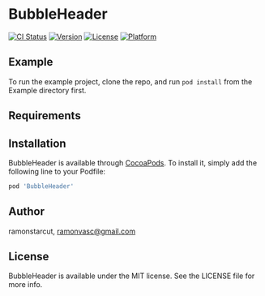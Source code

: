 # BubbleHeader

[![CI Status](https://img.shields.io/travis/ramonstarcut/BubbleHeader.svg?style=flat)](https://travis-ci.org/ramonstarcut/BubbleHeader)
[![Version](https://img.shields.io/cocoapods/v/BubbleHeader.svg?style=flat)](https://cocoapods.org/pods/BubbleHeader)
[![License](https://img.shields.io/cocoapods/l/BubbleHeader.svg?style=flat)](https://cocoapods.org/pods/BubbleHeader)
[![Platform](https://img.shields.io/cocoapods/p/BubbleHeader.svg?style=flat)](https://cocoapods.org/pods/BubbleHeader)

## Example

To run the example project, clone the repo, and run `pod install` from the Example directory first.

## Requirements

## Installation

BubbleHeader is available through [CocoaPods](https://cocoapods.org). To install
it, simply add the following line to your Podfile:

```ruby
pod 'BubbleHeader'
```

## Author

ramonstarcut, ramonvasc@gmail.com

## License

BubbleHeader is available under the MIT license. See the LICENSE file for more info.
